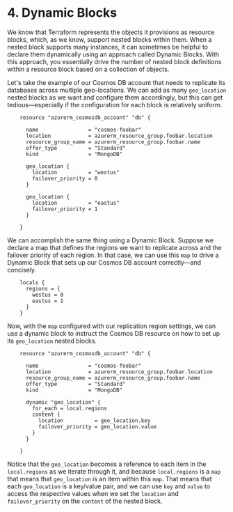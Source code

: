 # 4. Dynamic Blocks

We know that Terraform represents the objects it provisions as resource blocks, which, as we know, support nested blocks within them. When a nested block supports many instances, it can sometimes be helpful to declare them dynamically using an approach called Dynamic Blocks. With this approach, you essentially drive the number of nested block definitions within a resource block based on a collection of objects.

Let's take the example of our Cosmos DB account that needs to replicate its databases across multiple geo-locations. We can add as many `geo_location` nested blocks as we want and configure them accordingly, but this can get tedious—especially if the configuration for each block is relatively uniform.

```
	resource "azurerm_cosmosdb_account" "db" {
	
	  name                = "cosmos-foobar"
	  location            = azurerm_resource_group.foobar.location
	  resource_group_name = azurerm_resource_group.foobar.name
	  offer_type          = "Standard"
	  kind                = "MongoDB"
	
	  geo_location {
	    location          = "westus"
	    failover_priority = 0
	  }
	
	  geo_location {
	    location          = "eastus"
	    failover_priority = 1
	  }
	
	}
```

We can accomplish the same thing using a Dynamic Block. Suppose we declare a map that defines the regions we want to replicate across and the failover priority of each region. In that case, we can use this `map` to drive a Dynamic Block that sets up our Cosmos DB account correctly—and concisely.

```
	locals {
	  regions = {
	    westus = 0
	    eastus = 1
	  }
	}
```

Now, with the `map` configured with our replication region settings, we can use a dynamic block to instruct the Cosmos DB resource on how to set up its `geo_location` nested blocks.

```
	resource "azurerm_cosmosdb_account" "db" {
	
	  name                = "cosmos-foobar"
	  location            = azurerm_resource_group.foobar.location
	  resource_group_name = azurerm_resource_group.foobar.name
	  offer_type          = "Standard"
	  kind                = "MongoDB"
	
	  dynamic "geo_location" {
	    for_each = local.regions
	    content {
	      location          = geo_location.key
	      failover_priority = geo_location.value
	    }
	  }
	
	}
```

Notice that the `geo_location` becomes a reference to each item in the `local.regions` as we iterate through it, and because `local.regions` is a `map` that means that `geo_location` is an item within this `map`. That means that each `geo_location` is a key/value pair, and we can use `key` and `value` to access the respective values when we set the `location` and `failover_priority` on the `content` of the nested block.
